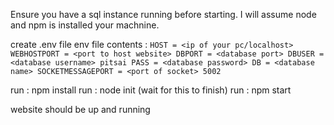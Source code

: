 Ensure you have a sql instance running before starting.
I will assume node and npm is installed your machnine.

create .env file
env file contents :
`
HOST = <ip of your pc/localhost>
WEBHOSTPORT = <port to host website>
DBPORT = <database port>
DBUSER = <database username> pitsai
PASS = <database password>
DB = <database name>
SOCKETMESSAGEPORT = <port of socket> 5002
`

run : npm install
run : node init (wait for this to finish)
run : npm start

website should be up and running
